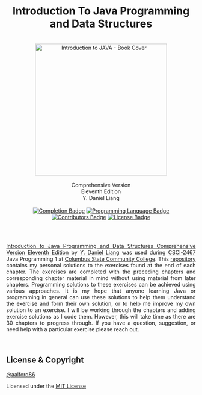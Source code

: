 <!--
Badges are made using the following website.
https://shields.io/
-->

<h1 align = "center">
    Introduction To Java Programming and Data Structures
</h1>

<div align = "center">
    <br/><img align = "center" height = "350" src="https://www.pearsonhighered.com/assets/bigcovers/0/1/3/4/0134694511.jpg" alt="Introduction to JAVA - Book Cover">
</div>
 
<div align = "center">
 <br/>Comprehensive Version
 <br/>Eleventh Edition
 <br/>Y. Daniel Liang
</div>

<br/>

<div align = "center">
    <a href = "https://www.pearson.com/us/higher-education/program/Liang-Introduction-to-Java-Programming-and-Data-Structures-Comprehensive-Version-Plus-My-Lab-Programming-with-Pearson-e-Text-Access-Card-Package-11th-Edition/PGM2297842.html"><img src="https://img.shields.io/badge/Completion-Chapter%203-blue" alt="Completion Badge"></a>
    <a href = "https://www.oracle.com/java/"><img src="https://img.shields.io/badge/Programming%20Language-Java-orange" alt="Programming Language Badge"></a>
    <a href = "https://github.com/aalford86"><img src="https://img.shields.io/badge/Contributors-1-purple" alt="Contributors Badge"></a>
    <a href = "https://github.com/aalford86/Introduction_To_Java_Programming_and_Data_Structures/blob/main/LICENSE"><img src="https://img.shields.io/badge/License-MIT-green" alt="License Badge"></a>
</div>

<h2></h2>

<br/>

<p align = "justify">
<a href = "https://www.pearson.com/us/higher-education/program/Liang-Introduction-to-Java-Programming-and-Data-Structures-Comprehensive-Version-Plus-My-Lab-Programming-with-Pearson-e-Text-Access-Card-Package-11th-Edition/PGM2297842.html">Introduction to Java Programming and Data Structures Comprehensive Version Eleventh Edition</a> by <a href = "https://yongdanielliang.github.io/">Y. Daniel Liang</a> was used during <a href = "https://catalog.cscc.edu/courses/CSCI2467">CSCI-2467</a> Java Programming 1 at <a href = "https://www.cscc.edu/">Columbus State Community College</a>. This <a href = "https://github.com/aalford86/Introduction_To_Java_Programming_and_Data_Structures">repository</a> contains my personal solutions to the exercises found at the end of each chapter. The exercises are completed with the preceding chapters and corresponding chapter material in mind without using material from later chapters. Programming solutions to these exercises can be achieved using various approaches. It is my hope that anyone learning Java or programming in general can use these solutions to help them understand the exercise and form their own solution, or to help me improve my own solution to an exercise. I will be working through the chapters and adding exercise solutions as I code them. However, this will take time as there are 30 chapters to progress through. If you have a question, suggestion, or need help with a particular exercise please reach out.
</p>

<br/>

<h2>License & Copyright</h2>

<a href = "(https://github.com/aalford86)">@aalford86</a>

Licensed under the <a href = "https://github.com/aalford86/Introduction_To_Java_Programming_and_Data_Structures/blob/main/LICENSE">MIT License</a>

